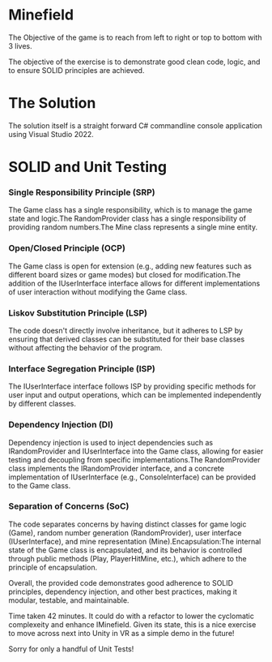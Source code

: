 # Minefield

The Objective of the game is to reach from left to right or top to bottom with 3 lives. 

The objective of the exercise is to demonstrate good clean code, logic, and to ensure SOLID principles are achieved.

# The Solution
The solution itself is a straight forward C# commandline console application using Visual Studio 2022.

# SOLID and Unit Testing

### Single Responsibility Principle (SRP)
The Game class has a single responsibility, which is to manage the game state and logic.The RandomProvider class has a single responsibility of providing random numbers.The Mine class represents a single mine entity.

### Open/Closed Principle (OCP)
The Game class is open for extension (e.g., adding new features such as different board sizes or game modes) but closed for modification.The addition of the IUserInterface interface allows for different implementations of user interaction without modifying the Game class.

### Liskov Substitution Principle (LSP)
The code doesn't directly involve inheritance, but it adheres to LSP by ensuring that derived classes can be substituted for their base classes without affecting the behavior of the program.

### Interface Segregation Principle (ISP)
The IUserInterface interface follows ISP by providing specific methods for user input and output operations, which can be implemented independently by different classes.

### Dependency Injection (DI)
Dependency injection is used to inject dependencies such as IRandomProvider and IUserInterface into the Game class, allowing for easier testing and decoupling from specific implementations.The RandomProvider class implements the IRandomProvider interface, and a concrete implementation of IUserInterface (e.g., ConsoleInterface) can be provided to the Game class.

### Separation of Concerns (SoC)
The code separates concerns by having distinct classes for game logic (Game), random number generation (RandomProvider), user interface (IUserInterface), and mine representation (Mine).Encapsulation:The internal state of the Game class is encapsulated, and its behavior is controlled through public methods (Play, PlayerHitMine, etc.), which adhere to the principle of encapsulation.

Overall, the provided code demonstrates good adherence to SOLID principles, dependency injection, and other best practices, making it modular, testable, and maintainable.

Time taken 42 minutes. It could do with a refactor to lower the cyclomatic complexeity and enhance IMinefield. Given its state, this is a nice exercise to move across next into Unity in VR as a simple demo in the future! 

Sorry for only a handful of Unit Tests!
